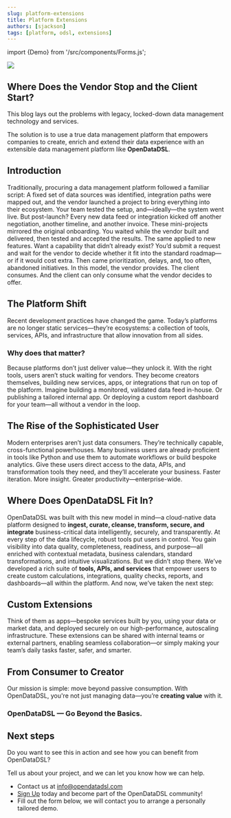 ```yaml
---
slug: platform-extensions
title: Platform Extensions
authors: [sjackson]
tags: [platform, odsl, extensions]
---
```

import {Demo} from '/src/components/Forms.js';

<div className="row">
  <div className="column">
    <img src="/img/blog/platform-extensions.jpg"/>
  </div>
  <div className="column">
  <h2>Where Does the Vendor Stop and the Client Start?</h2>
  <p>This blog lays out the problems with legacy, locked-down data management technology and services.</p>
  <p>The solution is to use a true data management platform that empowers companies to create, enrich and extend their data experience with an extensible data management platform like <b>OpenDataDSL</b>.</p> 
  </div>
</div>

<!--truncate-->
## Introduction
Traditionally, procuring a data management platform followed a familiar script:
A fixed set of data sources was identified, integration paths were mapped out, and the vendor launched a project to bring everything into their ecosystem. Your team tested the setup, and—ideally—the system went live.
But post-launch?
Every new data feed or integration kicked off another negotiation, another timeline, and another invoice. These mini-projects mirrored the original onboarding. You waited while the vendor built and delivered, then tested and accepted the results.
The same applied to new features. Want a capability that didn’t already exist? You’d submit a request and wait for the vendor to decide whether it fit into the standard roadmap—or if it would cost extra. Then came prioritization, delays, and, too often, abandoned initiatives.
In this model, the vendor provides. The client consumes.
And the client can only consume what the vendor decides to offer.

## The Platform Shift
Recent development practices have changed the game. Today’s platforms are no longer static services—they’re ecosystems: a collection of tools, services, APIs, and infrastructure that allow innovation from all sides.

### Why does that matter?
Because platforms don’t just deliver value—they unlock it.
With the right tools, users aren’t stuck waiting for vendors. They become creators themselves, building new services, apps, or integrations that run on top of the platform.
Imagine building a monitored, validated data feed in-house. Or publishing a tailored internal app. Or deploying a custom report dashboard for your team—all without a vendor in the loop.

## The Rise of the Sophisticated User
Modern enterprises aren’t just data consumers. They’re technically capable, cross-functional powerhouses.
Many business users are already proficient in tools like Python and use them to automate workflows or build bespoke analytics.
Give these users direct access to the data, APIs, and transformation tools they need, and they’ll accelerate your business. Faster iteration. More insight. Greater productivity—enterprise-wide.

## Where Does OpenDataDSL Fit In?
OpenDataDSL was built with this new model in mind—a cloud-native data platform designed to **ingest, curate, cleanse, transform, secure, and integrate** business-critical data intelligently, securely, and transparently.
At every step of the data lifecycle, robust tools put users in control. You gain visibility into data quality, completeness, readiness, and purpose—all enriched with contextual metadata, business calendars, standard transformations, and intuitive visualizations.
But we didn’t stop there.
We’ve developed a rich suite of **tools, APIs, and services** that empower users to create custom calculations, integrations, quality checks, reports, and dashboards—all within the platform.
And now, we’ve taken the next step:

## Custom Extensions

Think of them as apps—bespoke services built by you, using your data or market data, and deployed securely on our high-performance, autoscaling infrastructure.
These extensions can be shared with internal teams or external partners, enabling seamless collaboration—or simply making your team’s daily tasks faster, safer, and smarter.

## From Consumer to Creator
Our mission is simple: move beyond passive consumption.
With OpenDataDSL, you're not just managing data—you’re **creating value** with it.

### OpenDataDSL — Go Beyond the Basics.

## Next steps
Do you want to see this in action and see how you can benefit from OpenDataDSL?

Tell us about your project, and we can let you know how we can help.

* Contact us at [info@opendatadsl.com](mailto:info@opendatadsl.com)
* [Sign Up](/SignUp) today and become part of the OpenDataDSL community!
* Fill out the form below, we will contact you to arrange a personally tailored demo.

<Demo />


